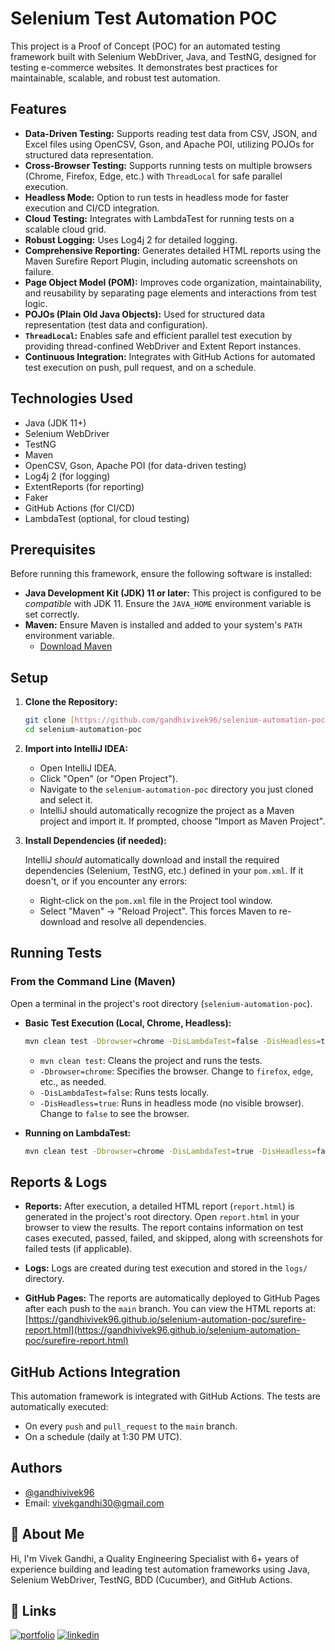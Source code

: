 
# Selenium Test Automation POC

This project is a Proof of Concept (POC) for an automated testing framework built with Selenium WebDriver, Java, and TestNG, designed for testing e-commerce websites. It demonstrates best practices for maintainable, scalable, and robust test automation.




## Features

*   **Data-Driven Testing:** Supports reading test data from CSV, JSON, and Excel files using OpenCSV, Gson, and Apache POI, utilizing POJOs for structured data representation.
*   **Cross-Browser Testing:** Supports running tests on multiple browsers (Chrome, Firefox, Edge, etc.) with `ThreadLocal` for safe parallel execution.
*   **Headless Mode:** Option to run tests in headless mode for faster execution and CI/CD integration.
*   **Cloud Testing:** Integrates with LambdaTest for running tests on a scalable cloud grid.
*   **Robust Logging:** Uses Log4j 2 for detailed logging.
*   **Comprehensive Reporting:** Generates detailed HTML reports using the Maven Surefire Report Plugin, including automatic screenshots on failure.
*   **Page Object Model (POM):**  Improves code organization, maintainability, and reusability by separating page elements and interactions from test logic.
*   **POJOs (Plain Old Java Objects):**  Used for structured data representation (test data and configuration).
*   **`ThreadLocal`:** Enables safe and efficient parallel test execution by providing thread-confined WebDriver and Extent Report instances.
*   **Continuous Integration:** Integrates with GitHub Actions for automated test execution on push, pull request, and on a schedule.

## Technologies Used

*   Java (JDK 11+)
*   Selenium WebDriver
*   TestNG
*   Maven
*   OpenCSV, Gson, Apache POI (for data-driven testing)
*   Log4j 2 (for logging)
*   ExtentReports (for reporting)
*   Faker
*   GitHub Actions (for CI/CD)
*   LambdaTest (optional, for cloud testing)


## Prerequisites

Before running this framework, ensure the following software is installed:

*   **Java Development Kit (JDK) 11 or later:** This project is configured to be *compatible* with JDK 11. Ensure the `JAVA_HOME` environment variable is set correctly.
*   **Maven:** Ensure Maven is installed and added to your system's `PATH` environment variable.
    *   [Download Maven](https://maven.apache.org/download.cgi)
    
## Setup

1.  **Clone the Repository:**

    ```bash
    git clone [https://github.com/gandhivivek96/selenium-automation-poc.git](https://github.com/gandhivivek96/selenium-automation-poc.git)
    cd selenium-automation-poc
    ```

2.  **Import into IntelliJ IDEA:**

    *   Open IntelliJ IDEA.
    *   Click "Open" (or "Open Project").
    *   Navigate to the `selenium-automation-poc` directory you just cloned and select it.
    *   IntelliJ should automatically recognize the project as a Maven project and import it.  If prompted, choose "Import as Maven Project".

3.  **Install Dependencies (if needed):**

    IntelliJ *should* automatically download and install the required dependencies (Selenium, TestNG, etc.) defined in your `pom.xml`.  If it doesn't, or if you encounter any errors:

    *   Right-click on the `pom.xml` file in the Project tool window.
    *   Select "Maven" -> "Reload Project".  This forces Maven to re-download and resolve all dependencies.

## Running Tests

### From the Command Line (Maven)

Open a terminal in the project's root directory (`selenium-automation-poc`).

*   **Basic Test Execution (Local, Chrome, Headless):**

    ```bash
    mvn clean test -Dbrowser=chrome -DisLambdaTest=false -DisHeadless=true -X
    ```

    *   `mvn clean test`: Cleans the project and runs the tests.
    *   `-Dbrowser=chrome`:  Specifies the browser. Change to `firefox`, `edge`, etc., as needed.
    *   `-DisLambdaTest=false`:  Runs tests locally.
    *   `-DisHeadless=true`:  Runs in headless mode (no visible browser).  Change to `false` to see the browser.

*   **Running on LambdaTest:**
    
    ```bash
    mvn clean test -Dbrowser=chrome -DisLambdaTest=true -DisHeadless=false -X
    ```
## Reports & Logs

*   **Reports:** After execution, a detailed HTML report (`report.html`) is generated in the project's root directory. Open `report.html` in your browser to view the results.  The report contains information on test cases executed, passed, failed, and skipped, along with screenshots for failed tests (if applicable).

*   **Logs:** Logs are created during test execution and stored in the `logs/` directory.

*   **GitHub Pages:** The reports are automatically deployed to GitHub Pages after each push to the `main` branch. You can view the HTML reports at: [https://gandhivivek96.github.io/selenium-automation-poc/surefire-report.html](https://gandhivivek96.github.io/selenium-automation-poc/surefire-report.html)

## GitHub Actions Integration

This automation framework is integrated with GitHub Actions.  The tests are automatically executed:

*   On every `push` and `pull_request` to the `main` branch.
*   On a schedule (daily at 1:30 PM UTC).
## Authors

- [@gandhivivek96](https://github.com/gandhivivek96)
- Email: vivekgandhi30@gmail.com


## 🚀 About Me
Hi, I'm Vivek Gandhi, a Quality Engineering Specialist with 6+ years of experience building and leading test automation frameworks using Java, Selenium WebDriver, TestNG, BDD (Cucumber), and GitHub Actions.


## 🔗 Links
[![portfolio](https://img.shields.io/badge/my_portfolio-000?style=for-the-badge&logo=ko-fi&logoColor=white)](https://github.com/gandhivivek96)
[![linkedin](https://img.shields.io/badge/linkedin-0A66C2?style=for-the-badge&logo=linkedin&logoColor=white)](https://www.linkedin.com/in/gandhivivek96/)



